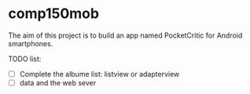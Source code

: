 # comp150mob
The aim of this project is to build an app named PocketCritic for Android smartphones.


TODO list:
- [ ] Complete the albume list: listview or adapterview
- [ ] data and the web sever